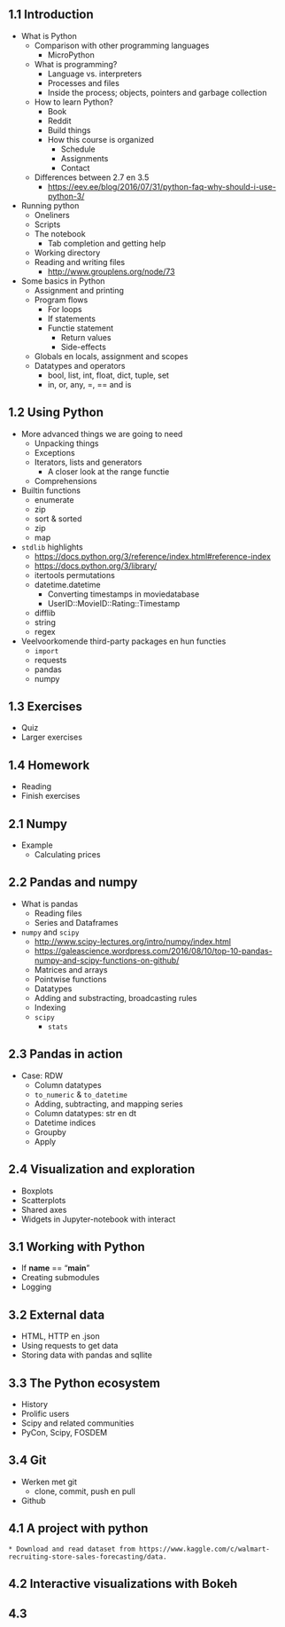 ## 1.1 Introduction

* What is Python
    * Comparison with other programming languages
        * MicroPython
    * What is programming?
        * Language vs. interpreters
        * Processes and files
        * Inside the process; objects, pointers and garbage collection
    * How to learn Python?
        * Book
        * Reddit
        * Build things
        * How this course is organized
            * Schedule
            * Assignments
            * Contact
    * Differences between 2.7 en 3.5
        * https://eev.ee/blog/2016/07/31/python-faq-why-should-i-use-python-3/
* Running python
    * Oneliners
    * Scripts
    * The notebook
        * Tab completion and getting help
    * Working directory
    * Reading and writing files
        * http://www.grouplens.org/node/73
* Some basics in Python
    * Assignment and printing
    * Program flows
        * For loops
        * If statements
        * Functie statement
            * Return values
            * Side-effects
    * Globals en locals, assignment and scopes
    * Datatypes and operators
        * bool, list, int, float, dict, tuple, set
        * in, or, any,  =, == and is

## 1.2 Using Python

* More advanced things we are going to need
    * Unpacking things
    * Exceptions
    * Iterators, lists and generators
        * A closer look at the range functie
    * Comprehensions
* Builtin functions
    * enumerate
    * zip
    * sort & sorted
    * zip
    * map
* `stdlib` highlights
    * https://docs.python.org/3/reference/index.html#reference-index
    * https://docs.python.org/3/library/
    * itertools permutations
    * datetime.datetime
        * Converting timestamps in moviedatabase
        * UserID::MovieID::Rating::Timestamp
    * difflib
    * string
    * regex
* Veelvoorkomende third-party packages en hun functies
    * `import`
    * requests
    * pandas
    * numpy

## 1.3 Exercises

* Quiz
* Larger exercises

## 1.4 Homework

* Reading
* Finish exercises

## 2.1 Numpy

* Example
    * Calculating prices

## 2.2 Pandas and numpy

* What is pandas
    * Reading files
    * Series and Dataframes
* `numpy` and `scipy`
    * http://www.scipy-lectures.org/intro/numpy/index.html
    * https://galeascience.wordpress.com/2016/08/10/top-10-pandas-numpy-and-scipy-functions-on-github/
    * Matrices and arrays
    * Pointwise functions
    * Datatypes
    * Adding and substracting, broadcasting rules
    * Indexing
    * `scipy`
        * `stats`


## 2.3 Pandas in action

* Case: RDW
    * Column datatypes
    * `to_numeric` & `to_datetime`
    * Adding, subtracting, and mapping series
    * Column datatypes: str en dt
    * Datetime indices
    * Groupby
    * Apply

## 2.4 Visualization and exploration

* Boxplots
* Scatterplots
* Shared axes
* Widgets in Jupyter-notebook with interact

## 3.1 Working with Python

* If __name__ == “__main__”
* Creating submodules
* Logging

## 3.2 External data

* HTML, HTTP en .json
* Using requests to get data
* Storing data with pandas and sqllite

## 3.3 The Python ecosystem

* History
* Prolific users
* Scipy and related communities
* PyCon, Scipy, FOSDEM

## 3.4 Git

* Werken met git
    * clone, commit, push en pull
* Github

## 4.1 A project with python

    * Download and read dataset from https://www.kaggle.com/c/walmart-recruiting-store-sales-forecasting/data.

## 4.2 Interactive visualizations with Bokeh

## 4.3
